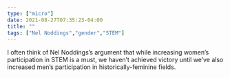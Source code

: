 ```yaml
---
type: ["micro"]
date: 2021-08-27T07:35:23-04:00
title: ""
tags: ["Nel Noddings","gender","STEM"]
---
```

I often think of Nel Noddings’s argument that while increasing women’s participation in STEM is a must, we haven’t achieved victory until we’ve also increased men’s participation in historically-feminine fields.
